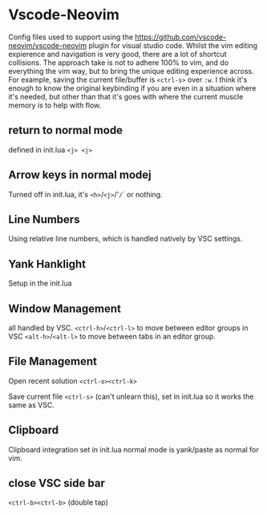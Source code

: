 # Vscode-Neovim
Config files used to support using the https://github.com/vscode-neovim/vscode-neovim plugin for visual studio code.  Whilst the vim editing expierence and navigation is very good, there are a lot of shortcut collisions.  The approach take is not to adhere 100% to vim, and do everything the vim way, but to bring the unique editing experience across.  For example, saving the current file/buffer is `<ctrl-s>` over `:w`.  I think it's enough to know the original keybinding if you are even in a situation where it's needed, but other than that it's goes with where the current muscle memory is to help with flow.

## return to normal mode
defined in init.lua `<j> <j>`

## Arrow keys in normal modej
Turned off in init.lua, it's `<h>`/`<j>`/'<k>`/`<l>` or nothing.

## Line Numbers
Using relative line numbers, which is handled natively by VSC settings.

## Yank Hanklight
Setup in the init.lua

## Window Management
all handled by VSC.
`<ctrl-h>`/`<ctrl-l>` to move between editor groups in VSC
`<alt-h>`/`<alt-l>` to move between tabs in an editor group.

## File Management
Open recent solution
`<ctrl-o><ctrl-k>`

Save current file
`<ctrl-s>` (can't unlearn this), set in init.lua so it works the same as VSC.  

## Clipboard
Clipboard integration set in init.lua  normal mode is yank/paste as normal for vim.

## close VSC side bar
`<ctrl-b><ctrl-b>` (double tap)

